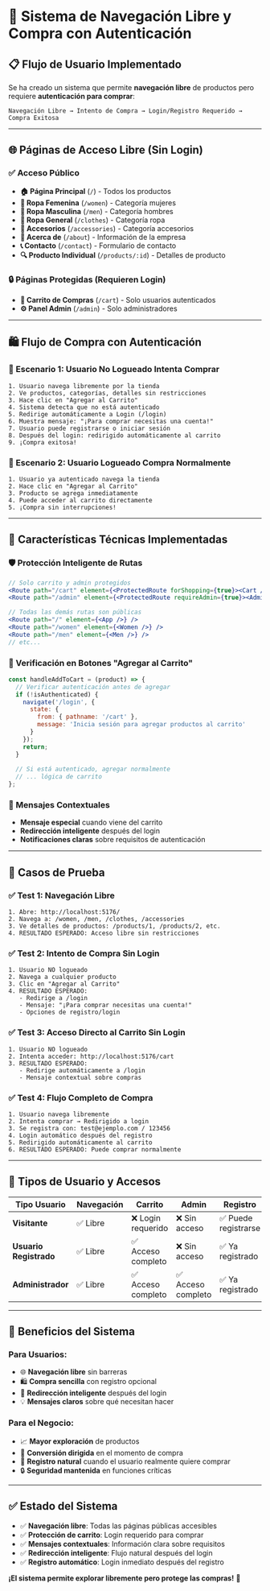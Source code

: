 # 🛒 Sistema de Navegación Libre y Compra con Autenticación

## 📋 **Flujo de Usuario Implementado**

Se ha creado un sistema que permite **navegación libre** de productos pero requiere **autenticación para comprar**:

```
Navegación Libre → Intento de Compra → Login/Registro Requerido → Compra Exitosa
```

---

## 🌐 **Páginas de Acceso Libre (Sin Login)**

### **✅ Acceso Público**
- **🏠 Página Principal** (`/`) - Todos los productos
- **👩 Ropa Femenina** (`/women`) - Categoría mujeres  
- **👨 Ropa Masculina** (`/men`) - Categoría hombres
- **👔 Ropa General** (`/clothes`) - Categoría ropa
- **👜 Accesorios** (`/accessories`) - Categoría accesorios
- **📄 Acerca de** (`/about`) - Información de la empresa
- **📞 Contacto** (`/contact`) - Formulario de contacto
- **🔍 Producto Individual** (`/products/:id`) - Detalles de producto

### **🔒 Páginas Protegidas (Requieren Login)**
- **🛒 Carrito de Compras** (`/cart`) - Solo usuarios autenticados
- **⚙️ Panel Admin** (`/admin`) - Solo administradores

---

## 🛍️ **Flujo de Compra con Autenticación**

### **🎯 Escenario 1: Usuario No Logueado Intenta Comprar**

```
1. Usuario navega libremente por la tienda
2. Ve productos, categorías, detalles sin restricciones
3. Hace clic en "Agregar al Carrito" 
4. Sistema detecta que no está autenticado
5. Redirige automáticamente a Login (/login)
6. Muestra mensaje: "¡Para comprar necesitas una cuenta!"
7. Usuario puede registrarse o iniciar sesión
8. Después del login: redirigido automáticamente al carrito
9. ¡Compra exitosa!
```

### **🎯 Escenario 2: Usuario Logueado Compra Normalmente**

```
1. Usuario ya autenticado navega la tienda
2. Hace clic en "Agregar al Carrito"
3. Producto se agrega inmediatamente
4. Puede acceder al carrito directamente
5. ¡Compra sin interrupciones!
```

---

## 🔧 **Características Técnicas Implementadas**

### **🛡️ Protección Inteligente de Rutas**
```jsx
// Solo carrito y admin protegidos
<Route path="/cart" element={<ProtectedRoute forShopping={true}><Cart /></ProtectedRoute>} />
<Route path="/admin" element={<ProtectedRoute requireAdmin={true}><Admin /></ProtectedRoute>} />

// Todas las demás rutas son públicas
<Route path="/" element={<App />} />
<Route path="/women" element={<Women />} />
<Route path="/men" element={<Men />} />
// etc...
```

### **🎯 Verificación en Botones "Agregar al Carrito"**
```jsx
const handleAddToCart = (product) => {
  // Verificar autenticación antes de agregar
  if (!isAuthenticated) {
    navigate('/login', { 
      state: { 
        from: { pathname: '/cart' },
        message: 'Inicia sesión para agregar productos al carrito'
      } 
    });
    return;
  }
  
  // Si está autenticado, agregar normalmente
  // ... lógica de carrito
};
```

### **💬 Mensajes Contextuales**
- **Mensaje especial** cuando viene del carrito
- **Redirección inteligente** después del login
- **Notificaciones claras** sobre requisitos de autenticación

---

## 🧪 **Casos de Prueba**

### **✅ Test 1: Navegación Libre**
```
1. Abre: http://localhost:5176/
2. Navega a: /women, /men, /clothes, /accessories
3. Ve detalles de productos: /products/1, /products/2, etc.
4. RESULTADO ESPERADO: Acceso libre sin restricciones
```

### **✅ Test 2: Intento de Compra Sin Login**
```
1. Usuario NO logueado
2. Navega a cualquier producto
3. Clic en "Agregar al Carrito"
4. RESULTADO ESPERADO: 
   - Redirige a /login
   - Mensaje: "¡Para comprar necesitas una cuenta!"
   - Opciones de registro/login
```

### **✅ Test 3: Acceso Directo al Carrito Sin Login**
```
1. Usuario NO logueado
2. Intenta acceder: http://localhost:5176/cart
3. RESULTADO ESPERADO:
   - Redirige automáticamente a /login
   - Mensaje contextual sobre compras
```

### **✅ Test 4: Flujo Completo de Compra**
```
1. Usuario navega libremente
2. Intenta comprar → Redirigido a login
3. Se registra con: test@ejemplo.com / 123456
4. Login automático después del registro
5. Redirigido automáticamente al carrito
6. RESULTADO ESPERADO: Puede comprar normalmente
```

---

## 🔑 **Tipos de Usuario y Accesos**

| Tipo Usuario | Navegación | Carrito | Admin | Registro |
|-------------|------------|---------|-------|----------|
| **Visitante** | ✅ Libre | ❌ Login requerido | ❌ Sin acceso | ✅ Puede registrarse |
| **Usuario Registrado** | ✅ Libre | ✅ Acceso completo | ❌ Sin acceso | ✅ Ya registrado |
| **Administrador** | ✅ Libre | ✅ Acceso completo | ✅ Acceso completo | ✅ Ya registrado |

---

## 🎉 **Beneficios del Sistema**

### **Para Usuarios:**
- 🌐 **Navegación libre** sin barreras
- 🛍️ **Compra sencilla** con registro opcional
- 🔄 **Redirección inteligente** después del login
- 💡 **Mensajes claros** sobre qué necesitan hacer

### **Para el Negocio:**
- 📈 **Mayor exploración** de productos
- 🎯 **Conversión dirigida** en el momento de compra
- 👥 **Registro natural** cuando el usuario realmente quiere comprar
- 🔒 **Seguridad mantenida** en funciones críticas

---

## ✅ **Estado del Sistema**

- ✅ **Navegación libre**: Todas las páginas públicas accesibles
- ✅ **Protección de carrito**: Login requerido para comprar
- ✅ **Mensajes contextuales**: Información clara sobre requisitos
- ✅ **Redirección inteligente**: Flujo natural después del login
- ✅ **Registro automático**: Login inmediato después del registro

**¡El sistema permite explorar libremente pero protege las compras!** 🚀